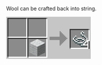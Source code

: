 Wool can be crafted back into string.

![Wool](https://github.com/Chailotl/chocolate-tweaks/blob/master/Unpackable%20Wool/Wool.png)
